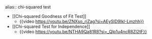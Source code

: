 alias:: chi-squared test

- [[Chi-squared Goodness of Fit Test]]
	- {{video https://youtu.be/ZNXso_riZag?si=AEySlD9lkI-Lmzhh}}
- [[Chi-squared Test for Independence]]
	- {{video https://youtu.be/NTHA9Qa81R8?si=_Qlp1u4ncR8Zl2tF}}